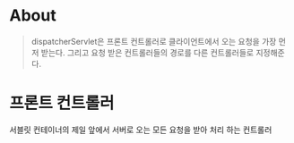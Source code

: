 # About

> dispatcherServlet은 프론트 컨트롤러로 클라이언트에서 오는 요청을 가장 먼저 받는다. 그리고 요청 받은 컨트롤러들의 경로를 다른 컨트롤러들로 지정해준다.

# 프론트 컨트롤러
서블릿 컨테이너의 제일 앞에서 서버로 오는 모든 요청을 받아 처리 하는 컨트롤러